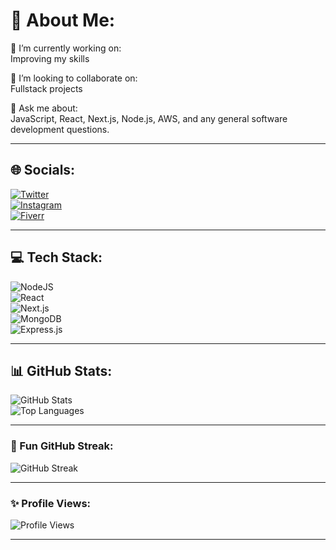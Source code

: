 # 💫 About Me:
🔭 I’m currently working on:  
Improving my skills   

👯 I’m looking to collaborate on:  
Fullstack projects  

💬 Ask me about:  
JavaScript, React, Next.js, Node.js, AWS, and any general software development questions.  

---

## 🌐 Socials:
[![Twitter](https://img.shields.io/badge/Twitter-1DA1F2?style=for-the-badge&logo=twitter&logoColor=white)](https://X.com/vbytehav)  
[![Instagram](https://img.shields.io/badge/Instagram-E4405F?style=for-the-badge&logo=instagram&logoColor=white)](https://instagram.com/vbytehav50)  
[![Fiverr](https://img.shields.io/badge/Fiverr-1DBF73?style=for-the-badge&logo=fiverr&logoColor=white)](https://www.fiverr.com/vaibhav_dev12?public_mode=true)  

---

## 💻 Tech Stack:
![NodeJS](https://img.shields.io/badge/Node.js-43853D?style=for-the-badge&logo=node.js&logoColor=white)  
![React](https://img.shields.io/badge/React-20232A?style=for-the-badge&logo=react&logoColor=61DAFB)  
![Next.js](https://img.shields.io/badge/Next.js-000000?style=for-the-badge&logo=next.js&logoColor=white)  
![MongoDB](https://img.shields.io/badge/MongoDB-4EA94B?style=for-the-badge&logo=mongodb&logoColor=white)  
![Express.js](https://img.shields.io/badge/Express.js-000000?style=for-the-badge&logo=express&logoColor=white)  



---

## 📊 GitHub Stats:
![GitHub Stats](https://github-readme-stats.vercel.app/api?username=VByteHav&show_icons=true&theme=radical)  
![Top Languages](https://github-readme-stats.vercel.app/api/top-langs/?username=VByteHav&layout=compact&theme=radical)  

---



### 🎨 Fun GitHub Streak:
![GitHub Streak](https://github-readme-streak-stats.herokuapp.com/?user=VByteHav&theme=radical)  

---

### ✨ Profile Views:
![Profile Views](https://komarev.com/ghpvc/?username=VByteHav&color=blue&style=flat)  

---
